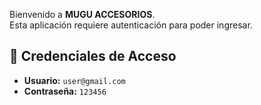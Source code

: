 Bienvenido a **MUGU ACCESORIOS**.  
Esta aplicación requiere autenticación para poder ingresar.

## 🔑 Credenciales de Acceso

- **Usuario:** `user@gmail.com`
- **Contraseña:** `123456`
